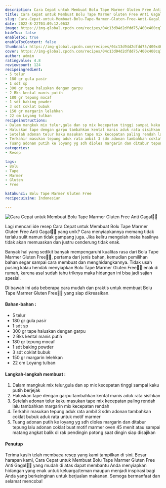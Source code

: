 ```yaml
---
description: Cara Cepat untuk Membuat Bolu Tape Marmer Gluten Free Anti Gagal"
title: Cara Cepat untuk Membuat Bolu Tape Marmer Gluten Free Anti Gagal
slug: Cara-Cepat-untuk-Membuat-Bolu-Tape-Marmer-Gluten-Free-Anti-Gagal
date: 2022-8-22T03:09:12.063Z
image: https://img-global.cpcdn.com/recipes/04c13d94d2dfdd75/400x400cq70/photo.jpg
hideToc: false
enableToc: true
enableTocContent: false
thumbnail: https://img-global.cpcdn.com/recipes/04c13d94d2dfdd75/400x400cq70/photo.jpg
cover: https://img-global.cpcdn.com/recipes/04c13d94d2dfdd75/400x400cq70/photo.jpg
author: admin
ratingvalue: 4.8
reviewcount: 124
recipeingredient:
- 5 telur
- 180 gr gula pasir
- 1 sdt sp
- 300 gr tape haluskan dengan garpu
- 2 Bks kental manis putih
- 180 gr tepung mocaf
- 1 sdt baking powder
- 3 sdt coklat bubuk
- 150 gr margarin lelehkan
- 22 cm Loyang tulban
recipeinstructions:
- Dalam mangkuk mix telur,gula dan sp mix kecepatan tinggi sampai kaku putih berjejak
- Haluskan tape dengan garpu tambahkan kental manis aduk rata sisihkan
- Setelah adonan telur kaku masukan tape mix kecepatan paling rendah lalu tambahkan margarin mix kecepatan rendah
- Terkahir masukan tepung aduk rata ambil 3 sdm adonan tambahkan coklat bubuk aduk rata untuk motif marmer
- Tuang adonan putih ke loyang yg sdh dioles margarin dan ditabur tepung lalu adonan coklat buat motif marmer oven 45 menit atau sampai matang angkat balik di rak pendingin potong saat dingin siap disajikan
categories:
- Resep

tags:
- Bolu
- Tape
- Marmer
- Gluten
- Free

katakunci: Bolu Tape Marmer Gluten Free
recipecuisine: Indonesian

---
```


![Cara Cepat untuk Membuat Bolu Tape Marmer Gluten Free Anti Gagal👩‍🍳](https://img-global.cpcdn.com/recipes/04c13d94d2dfdd75/400x400cq70/photo.jpg)

Lagi mencari ide resep Cara Cepat untuk Membuat Bolu Tape Marmer Gluten Free Anti Gagal👩‍🍳 yang unik? Cara menyiapkannya memang tidak terlalu sulit namun tidak gampang juga. Jika keliru mengolah maka hasilnya tidak akan memuaskan dan justru cenderung tidak enak.

Banyak hal yang sedikit banyak mempengaruhi kualitas rasa dari Bolu Tape Marmer Gluten Free👩‍🍳, pertama dari jenis bahan, kemudian pemilihan bahan segar sampai cara membuat dan menghidangkannya. Tidak usah pusing kalau hendak menyiapkan Bolu Tape Marmer Gluten Free👩‍🍳 enak di rumah, karena asal sudah tahu triknya maka hidangan ini bisa jadi sajian spesial.

Di bawah ini ada beberapa cara mudah dan praktis untuk membuat Bolu Tape Marmer Gluten Free👩‍🍳 yang siap dikreasikan.

<!--inarticleads1-->

#### Bahan-bahan :

- 5 telur
- 180 gr gula pasir
- 1 sdt sp
- 300 gr tape haluskan dengan garpu
- 2 Bks kental manis putih
- 180 gr tepung mocaf
- 1 sdt baking powder
- 3 sdt coklat bubuk
- 150 gr margarin lelehkan
- 22 cm Loyang tulban

<!--inarticleads2-->

#### Langkah-langkah membuat :

1. Dalam mangkuk mix telur,gula dan sp mix kecepatan tinggi sampai kaku putih berjejak
1. Haluskan tape dengan garpu tambahkan kental manis aduk rata sisihkan
1. Setelah adonan telur kaku masukan tape mix kecepatan paling rendah lalu tambahkan margarin mix kecepatan rendah
1. Terkahir masukan tepung aduk rata ambil 3 sdm adonan tambahkan coklat bubuk aduk rata untuk motif marmer
1. Tuang adonan putih ke loyang yg sdh dioles margarin dan ditabur tepung lalu adonan coklat buat motif marmer oven 45 menit atau sampai matang angkat balik di rak pendingin potong saat dingin siap disajikan

#### Penutup

Terima kasih telah membaca resep yang kami tampilkan di sini. Besar harapan kami, Cara Cepat untuk Membuat Bolu Tape Marmer Gluten Free Anti Gagal👩‍🍳 yang mudah di atas dapat membantu Anda menyiapkan hidangan yang enak untuk keluarga/teman maupun menjadi inspirasi bagi Anda yang berkeinginan untuk berjualan makanan. Semoga bermanfaat dan selamat mencoba!